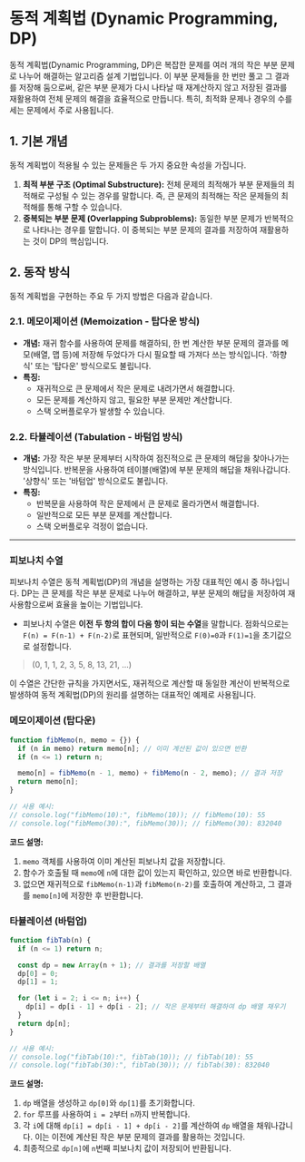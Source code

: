 # 동적 계획법 (Dynamic Programming, DP)

동적 계획법(Dynamic Programming, DP)은 복잡한 문제를 여러 개의 작은 부분 문제로 나누어 해결하는 알고리즘 설계 기법입니다. 이 부분 문제들을 한 번만 풀고 그 결과를 저장해 둠으로써, 같은 부분 문제가 다시 나타날 때 재계산하지 않고 저장된 결과를 재활용하여 전체 문제의 해결을 효율적으로 만듭니다. 특히, 최적화 문제나 경우의 수를 세는 문제에서 주로 사용됩니다.

## 1. 기본 개념

동적 계획법이 적용될 수 있는 문제들은 두 가지 중요한 속성을 가집니다.

1.  **최적 부분 구조 (Optimal Substructure):** 전체 문제의 최적해가 부분 문제들의 최적해로 구성될 수 있는 경우를 말합니다. 즉, 큰 문제의 최적해는 작은 문제들의 최적해를 통해 구할 수 있습니다.
2.  **중복되는 부분 문제 (Overlapping Subproblems):** 동일한 부분 문제가 반복적으로 나타나는 경우를 말합니다. 이 중복되는 부분 문제의 결과를 저장하여 재활용하는 것이 DP의 핵심입니다.

## 2. 동작 방식

동적 계획법을 구현하는 주요 두 가지 방법은 다음과 같습니다.

### 2.1. 메모이제이션 (Memoization - 탑다운 방식)

- **개념:** 재귀 함수를 사용하여 문제를 해결하되, 한 번 계산한 부분 문제의 결과를 메모(배열, 맵 등)에 저장해 두었다가 다시 필요할 때 가져다 쓰는 방식입니다. '하향식' 또는 '탑다운' 방식으로도 불립니다.
- **특징:**
  - 재귀적으로 큰 문제에서 작은 문제로 내려가면서 해결합니다.
  - 모든 문제를 계산하지 않고, 필요한 부분 문제만 계산합니다.
  - 스택 오버플로우가 발생할 수 있습니다.

### 2.2. 타뷸레이션 (Tabulation - 바텀업 방식)

- **개념:** 가장 작은 부분 문제부터 시작하여 점진적으로 큰 문제의 해답을 찾아나가는 방식입니다. 반복문을 사용하여 테이블(배열)에 부분 문제의 해답을 채워나갑니다. '상향식' 또는 '바텀업' 방식으로도 불립니다.
- **특징:**
  - 반복문을 사용하여 작은 문제에서 큰 문제로 올라가면서 해결합니다.
  - 일반적으로 모든 부분 문제를 계산합니다.
  - 스택 오버플로우 걱정이 없습니다.

---

### 피보나치 수열

피보나치 수열은 동적 계획법(DP)의 개념을 설명하는 가장 대표적인 예시 중 하나입니다. DP는 큰 문제를 작은 부분 문제로 나누어 해결하고, 부분 문제의 해답을 저장하여 재사용함으로써 효율을 높이는 기법입니다.

- 피보나치 수열은 **이전 두 항의 합이 다음 항이 되는 수열**을 말합니다. 점화식으로는 `F(n) = F(n-1) + F(n-2)`로 표현되며, 일반적으로 `F(0)=0`과 `F(1)=1`을 초기값으로 설정합니다.

> (0, 1, 1, 2, 3, 5, 8, 13, 21, ...)

이 수열은 간단한 규칙을 가지면서도, 재귀적으로 계산할 때 동일한 계산이 반복적으로 발생하여 동적 계획법(DP)의 원리를 설명하는 대표적인 예제로 사용됩니다.

### 메모이제이션 (탑다운)

```javascript
function fibMemo(n, memo = {}) {
  if (n in memo) return memo[n]; // 이미 계산된 값이 있으면 반환
  if (n <= 1) return n;

  memo[n] = fibMemo(n - 1, memo) + fibMemo(n - 2, memo); // 결과 저장
  return memo[n];
}

// 사용 예시:
// console.log("fibMemo(10):", fibMemo(10)); // fibMemo(10): 55
// console.log("fibMemo(30):", fibMemo(30)); // fibMemo(30): 832040
```

**코드 설명:**

1. `memo` 객체를 사용하여 이미 계산된 피보나치 값을 저장합니다.
2. 함수가 호출될 때 `memo`에 `n`에 대한 값이 있는지 확인하고, 있으면 바로 반환합니다.
3. 없으면 재귀적으로 `fibMemo(n-1)`과 `fibMemo(n-2)`를 호출하여 계산하고, 그 결과를 `memo[n]`에 저장한 후 반환합니다.

### 타뷸레이션 (바텀업)

```javascript
function fibTab(n) {
  if (n <= 1) return n;

  const dp = new Array(n + 1); // 결과를 저장할 배열
  dp[0] = 0;
  dp[1] = 1;

  for (let i = 2; i <= n; i++) {
    dp[i] = dp[i - 1] + dp[i - 2]; // 작은 문제부터 해결하여 dp 배열 채우기
  }
  return dp[n];
}

// 사용 예시:
// console.log("fibTab(10):", fibTab(10)); // fibTab(10): 55
// console.log("fibTab(30):", fibTab(30)); // fibTab(30): 832040
```

**코드 설명:**

1. `dp` 배열을 생성하고 `dp[0]`와 `dp[1]`를 초기화합니다.
2. `for` 루프를 사용하여 `i = 2`부터 `n`까지 반복합니다.
3. 각 `i`에 대해 `dp[i] = dp[i - 1] + dp[i - 2]`를 계산하여 `dp` 배열을 채워나갑니다. 이는 이전에 계산된 작은 부분 문제의 결과를 활용하는 것입니다.
4. 최종적으로 `dp[n]`에 `n`번째 피보나치 값이 저장되어 반환됩니다.
